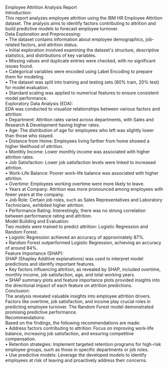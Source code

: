 Employee Attrition Analysis Report  
Introduction:  
This report analyzes employee attrition using the IBM HR Employee Attrition dataset. The 
analysis aims to identify factors contributing to attrition and build predictive models to forecast 
employee turnover.  
Data Exploration and Preprocessing:  
• The dataset contains information about employee demographics, job-related factors, 
and attrition status.  
• Initial exploration involved examining the dataset's structure, descriptive statistics, and 
distributions of key variables.  
• Missing values and duplicate entries were checked, with no significant issues found.  
• Categorical variables were encoded using Label Encoding to prepare them for modeling.  
• The dataset was split into training and testing sets (80% train, 20% test) for model 
evaluation.  
• Standard scaling was applied to numerical features to ensure consistent model 
performance.  
Exploratory Data Analysis (EDA):  
EDA was conducted to visualize relationships between various factors and attrition:  
• Department: Attrition rates varied across departments, with Sales and Research & 
Development having higher rates.  
• Age: The distribution of age for employees who left was slightly lower than those who 
stayed.  
• Distance from Home: Employees living farther from home showed a higher likelihood of 
attrition.  
• Monthly Income: Lower monthly income was associated with higher attrition rates.  
• Job Satisfaction: Lower job satisfaction levels were linked to increased attrition.  
• Work-Life Balance: Poorer work-life balance was associated with higher attrition.  
• Overtime: Employees working overtime were more likely to leave.  
• Years at Company: Attrition was more pronounced among employees with fewer years 
at the company.  
• Job Role: Certain job roles, such as Sales Representatives and Laboratory Technicians, 
exhibited higher attrition.  
• Performance Rating: Interestingly, there was no strong correlation between performance 
rating and attrition.  
Model Building and Evaluation:  
Two models were trained to predict attrition: Logistic Regression and Random Forest.  
• Logistic Regression achieved an accuracy of approximately 87%.  
• Random Forest outperformed Logistic Regression, achieving an accuracy of around 84%.  
Feature Importance (SHAP):  
SHAP (Shapley Additive explanations) was used to interpret model predictions and identify 
important features.  
• Key factors influencing attrition, as revealed by SHAP, included overtime, monthly 
income, job satisfaction, age, and total working years.  
• SHAP summary plots and feature importance plots provided insights into the directional 
impact of each feature on attrition predictions.  
Conclusion:  
The analysis revealed valuable insights into employee attrition drivers. Factors like overtime, job 
satisfaction, and income play crucial roles in predicting employee turnover. The Random Forest 
model demonstrated promising predictive performance.  
Recommendations:  
Based on the findings, the following recommendations are made:  
• Address factors contributing to attrition: Focus on improving work-life balance, 
increasing job satisfaction, and ensuring competitive compensation.  
• Retention strategies: Implement targeted retention programs for high-risk employee 
groups, such as those in specific departments or job roles.  
• Use predictive models: Leverage the developed models to identify employees at risk of 
leaving and proactively address their concerns. 
